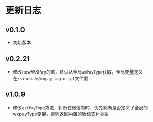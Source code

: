 # 更新日志

## v0.1.0

- 初始版本

## v0.2.21

- 修改newWXPay的值，默认从全局`wxPayType`获取，全局变量定义在`/sinclude/wxpay_login.tpl`文件里

## v1.0.9

- 修改`getPayType`方法，判断在微信内时，优先判断是否定义了全局的wxpayType变量，否则返回内置的微信支付类型